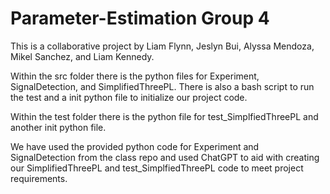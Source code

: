 # Parameter-Estimation Group 4
This is a collaborative project by Liam Flynn, Jeslyn Bui, Alyssa Mendoza, Mikel Sanchez, and Liam Kennedy.

Within the src folder there is the python files for Experiment, SignalDetection, and SimplifiedThreePL. There is also a bash script to run the test and a init python file to initialize our project code. 

Within the test folder there is the python file for test_SimplfiedThreePL and another init python file.

We have used the provided python code for Experiment and SignalDetection from the class repo and used ChatGPT to aid with creating our SimplifiedThreePL and test_SimplfiedThreePL code to meet project requirements. 
